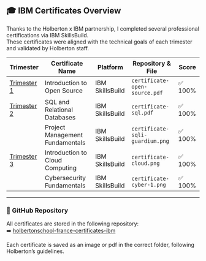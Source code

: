 ## 🎓 IBM Certificates Overview

Thanks to the Holberton x IBM partnership, I completed several professional certifications via IBM SkillsBuild.  
These certificates were aligned with the technical goals of each trimester and validated by Holberton staff.

| Trimester | Certificate Name                         | Platform         | Repository & File                                                                                      | Score   |
|-----------|------------------------------------------|------------------|--------------------------------------------------------------------------------------------------------|---------|
| [Trimester 1](https://github.com/holbertonschool-france-certificates-ibm/tree/main/certificates-trimester-1) | Introduction to Open Source              | IBM SkillsBuild   | `certificate-open-source.pdf`                                                    | ✅ 100% |
| [Trimester 2](https://github.com/holbertonschool-france-certificates-ibm/tree/main/certificates-trimester-2) | SQL and Relational Databases            | IBM SkillsBuild   |`certificate-sql.pdf`                                                             | ✅ 100% |
|  | Project Management Fundamentals         | IBM SkillsBuild   | `certificate-sqli-guardium.png`                                          | ✅ 100% |
| [Trimester 3](https://github.com/holbertonschool-france-certificates-ibm/tree/main/certificates-trimester-3) | Introduction to Cloud Computing         | IBM SkillsBuild   | `certificate-cloud.png`                                                                                 | ✅ 100%      |
|  | Cybersecurity Fundamentals              | IBM SkillsBuild   | `certificate-cyber-1.png`                                                                                        | ✅ 100%      |

---

### 📁 GitHub Repository

All certificates are stored in the following repository:  
➡️ [holbertonschool-france-certificates-ibm](https://github.com/vlldnt/holbertonschool-france-certificates-ibm)

Each certificate is saved as an image or pdf in the correct folder, following Holberton’s guidelines.
